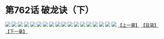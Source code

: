 # 第762话 破龙诀（下）
![](https://mhpic.xiaomingtaiji.net/comic/D/斗破苍穹/第762话F1_262428/1.jpg-zymk.middle.webp)
![](https://mhpic.xiaomingtaiji.net/comic/D/斗破苍穹/第762话F1_262428/2.jpg-zymk.middle.webp)
![](https://mhpic.xiaomingtaiji.net/comic/D/斗破苍穹/第762话F1_262428/3.jpg-zymk.middle.webp)
![](https://mhpic.xiaomingtaiji.net/comic/D/斗破苍穹/第762话F1_262428/4.jpg-zymk.middle.webp)
![](https://mhpic.xiaomingtaiji.net/comic/D/斗破苍穹/第762话F1_262428/5.jpg-zymk.middle.webp)
![](https://mhpic.xiaomingtaiji.net/comic/D/斗破苍穹/第762话F1_262428/6.jpg-zymk.middle.webp)
![](https://mhpic.xiaomingtaiji.net/comic/D/斗破苍穹/第762话F1_262428/7.jpg-zymk.middle.webp)
![](https://mhpic.xiaomingtaiji.net/comic/D/斗破苍穹/第762话F1_262428/8.jpg-zymk.middle.webp)
![](https://mhpic.xiaomingtaiji.net/comic/D/斗破苍穹/第762话F1_262428/9.jpg-zymk.middle.webp)
![](https://mhpic.xiaomingtaiji.net/comic/D/斗破苍穹/第762话F1_262428/10.jpg-zymk.middle.webp)
![](https://mhpic.xiaomingtaiji.net/comic/D/斗破苍穹/第762话F1_262428/11.jpg-zymk.middle.webp)
![](https://mhpic.xiaomingtaiji.net/comic/D/斗破苍穹/第762话F1_262428/12.jpg-zymk.middle.webp)
![](https://mhpic.xiaomingtaiji.net/comic/D/斗破苍穹/第762话F1_262428/13.jpg-zymk.middle.webp)
![](https://mhpic.xiaomingtaiji.net/comic/D/斗破苍穹/第762话F1_262428/14.jpg-zymk.middle.webp)
![](https://mhpic.xiaomingtaiji.net/comic/D/斗破苍穹/第762话F1_262428/15.jpg-zymk.middle.webp)
![](https://mhpic.xiaomingtaiji.net/comic/D/斗破苍穹/第762话F1_262428/16.jpg-zymk.middle.webp)
![](https://mhpic.xiaomingtaiji.net/comic/D/斗破苍穹/第762话F1_262428/17.jpg-zymk.middle.webp)
![](https://mhpic.xiaomingtaiji.net/comic/D/斗破苍穹/第762话F1_262428/18.jpg-zymk.middle.webp)
[【上一章】](./765.md)
[【目录】](./README.md)
[【下一章】](./767.md)
